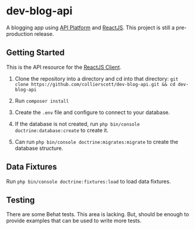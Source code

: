 # dev-blog-api

A blogging app using [API Platform](https://api-platform.com/) and [ReactJS](https://reactjs.org/). This project is still a pre-production release.

## Getting Started

This is the API resource for the [ReactJS Client](https://github.com/collierscott/dev-blog-client).

1. Clone the repository into a directory and cd into that directory:
```git clone https://github.com/collierscott/dev-blog-api.git && cd dev-blog-api```

2. Run ```composer install```

3. Create the ```.env``` file and configure to connect to your database.

4. If the database is not created, run ```php bin/console doctrine:database:create``` to create it.

5. Can run ```php bin/console doctrine:migrates:migrate``` to create the database structure.

## Data Fixtures

Run ```php bin/console doctrine:fixtures:load``` to load data fixtures.

## Testing 

There are some Behat tests. This area is lacking. But, should be enough to provide examples that can be used to write more tests.
